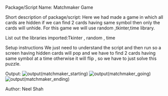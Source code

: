 Package/Script Name: Matchmaker Game

Short description of package/script: Here we had made a game in which all cards are hidden if we can find 2 cards having same symbol then only the cards will unhide. For this game we will use random ,tkinter,time library.


List out the libraries imported:Tkinter , random , time

Setup instructions
We just need to understand the script and then run so a screen having hidden cards will pop and we have to find 2 cards having same symbol at a time otherwise it will flip , so we have to just solve this puzzle.



Output:
![output(matchmaker_starting)](https://user-images.githubusercontent.com/71593494/121841206-7e22ce80-ccfb-11eb-930b-3a70be319f54.png)
![output(matchmaker_going)](https://user-images.githubusercontent.com/71593494/121841212-811dbf00-ccfb-11eb-965b-b59c7a31f31e.png)
![output(matchmaker_ending)](https://user-images.githubusercontent.com/71593494/121841225-8549dc80-ccfb-11eb-82b9-d50ed64d8cbb.png)



Author:
Neel Shah
